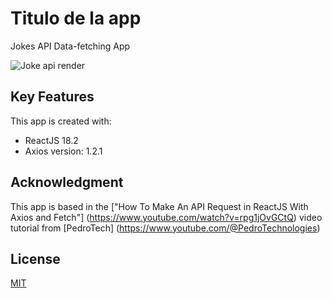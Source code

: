 
# Titulo de la app

Jokes API Data-fetching App

![Joke api render](https://user-images.githubusercontent.com/96319139/210152681-0b1172f6-77a0-4fc8-b5a7-4bda04efd11d.png)

## Key Features

This app is created with:
* ReactJS 18.2
* Axios version: 1.2.1


## Acknowledgment 

This app is based in the ["How To Make An API Request in ReactJS With Axios and Fetch"] (https://www.youtube.com/watch?v=rpg1jOvGCtQ) video tutorial from [PedroTech] (https://www.youtube.com/@PedroTechnologies)


## License

[MIT](https://choosealicense.com/licenses/mit/)

